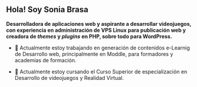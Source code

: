 ## Hola! Soy Sonia Brasa

**Desarrolladora de aplicaciones web y aspirante a desarrollar videojuegos, con experiencia en administración de VPS Linux para publicación web y creadora de _themes_ y _plugins_ en PHP, sobre todo para WordPress.** 

- 🔭 Actualmente estoy trabajando en generación de contenidos e-Learnig de Desarrollo web, principalmente en Moddle, para formadores y academias de formación. 

- 🌱 Actualmente estoy cursando el Curso Superior de especialización en Desarrollo de videojuegos y Realidad Virtual.
